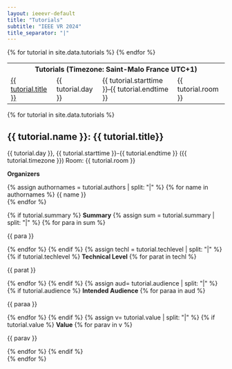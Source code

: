 ```yaml
---
layout: ieeevr-default
title: "Tutorials"
subtitle: "IEEE VR 2024"
title_separator: "|"
---
```


<div>
    <table class="styled-table">
        <tr>
             <th colspan="4">Tutorials (Timezone: Saint-Malo France UTC+1)</th>
        </tr>
        {% for tutorial in site.data.tutorials %}
            <tr>
                <td class="medLarge"><a href="#{{ tutorial.id }}">{{ tutorial.title }}</a></td>
                <td class="medLarge" class="text-nowrap">{{ tutorial.day }}</td>
                <td class="medLarge" class="text-nowrap">{{ tutorial.starttime }}&#8209;{{ tutorial.endtime }}</td>                
                <td class="medLarge" class="text-nowrap">{{ tutorial.room }}</td>
            </tr>
        {% endfor %}
    </table>
</div>
<div>
    {% for tutorial in site.data.tutorials %}
        <div>
            <h2 id="{{ tutorial.id }}">{{ tutorial.name }}: {{ tutorial.title}}</h2>
            <p>
                {{ tutorial.day }}, {{ tutorial.starttime }}-{{ tutorial.endtime }} ({{ tutorial.timezone }}) Room: {{ tutorial.room }}
            </p>
            <p>
                <strong>Organizers</strong>
            </p>
            <p>
                {% assign authornames = tutorial.authors | split: "|" %}
                {% for name in authornames %}
                    <span class='bold'>{{ name }} </span><br />
                {% endfor %}
            </p>
            {% if tutorial.summary  %}
                <strong>Summary</strong>
                {% assign sum = tutorial.summary | split: "|" %}
                {% for para in sum %}
                    <p>
                        {{ para }} 
                    </p>
                {% endfor %}
            {% endif %}
            {% assign techl = tutorial.techlevel | split: "|" %}
            {% if tutorial.techlevel %}
                <strong>Technical Level</strong>
                {% for parat in techl %}
                    <p>
                        {{ parat }} 
                    </p>
                {% endfor %}
            {% endif %}
            {% assign aud= tutorial.audience | split: "|" %}
            {% if tutorial.audience %}
                <strong>Intended Audience</strong>
                {% for paraa in aud %}
                    <p>
                        {{ paraa }} 
                    </p>
                {% endfor %}
            {% endif %}
            {% assign v= tutorial.value | split: "|" %}
            {% if tutorial.value %}
                <strong>Value</strong>
                {% for parav in v %}
                    <p>
                        {{ parav }} 
                    </p>
                {% endfor %}
            {% endif %}
        </div>
    {% endfor %}
</div>
